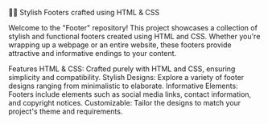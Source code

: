 👣🎨 Stylish Footers crafted using HTML & CSS

Welcome to the "Footer" repository! This project showcases a collection of stylish and functional footers created using HTML and CSS. 
Whether you're wrapping up a webpage or an entire website, these footers provide attractive and informative endings to your content.

Features
HTML & CSS: Crafted purely with HTML and CSS, ensuring simplicity and compatibility.
Stylish Designs: Explore a variety of footer designs ranging from minimalistic to elaborate.
Informative Elements: Footers include elements such as social media links, contact information, and copyright notices.
Customizable: Tailor the designs to match your project's theme and requirements.
